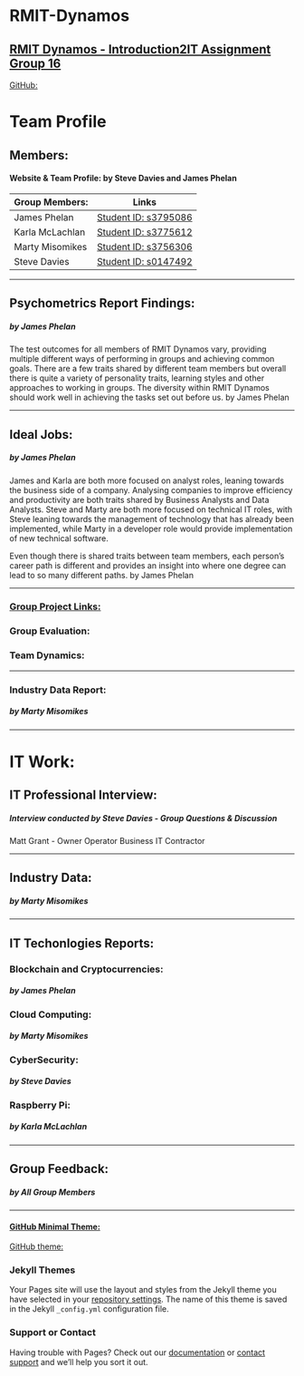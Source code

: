 # RMIT-Dynamos
## [RMIT Dynamos - Introduction2IT Assignment Group 16](https://rmit-dynamos.github.io/RMIT-Dynamos/)

[GitHub:](https://github.com/RMIT-Dynamos)

# Team Profile
## Members:
#### Website & Team Profile:  by Steve Davies and James Phelan
 Group Members: | Links |
---|---
 James Phelan |[Student ID: s3795086](https://j-phelan.github.io)
| Karla McLachlan|[Student ID: s3775612](https://kammac80.github.io/Karla-My-Profile/)
|Marty Misomikes|[Student ID: s3756306](https://imiso89.github.io/Marty-Misomikes/)
| Steve Davies|[Student ID: s0147492](https://s0147492.github.io/Intro2IT/)

---

## Psychometrics Report Findings:
##### by James Phelan

The test outcomes for all members of RMIT Dynamos vary, 
providing multiple different ways of performing in groups and achieving common goals. 
There are a few traits shared by different team members but overall there is quite a variety of personality traits, learning styles and other approaches to working in groups. 
The diversity within RMIT Dynamos should work well in achieving the tasks set out before us. by James Phelan

---

## Ideal Jobs:
##### by James Phelan

James and Karla are both more focused on analyst roles, leaning towards the business side of a company. Analysing companies to improve efficiency and productivity are both traits shared by Business Analysts and Data Analysts. Steve and Marty are both more focused on technical IT roles, with Steve leaning towards the management of technology that has already been implemented, while Marty in a developer role would provide implementation of new technical software. 

Even though there is shared traits between team members, each person’s career path is different and provides an insight into where one degree can lead to so many different paths. by James Phelan

---

### [Group Project Links:](https://rmit-dynamos.github.io/RMIT-Dynamos/)


### Group Evaluation:


### Team Dynamics:


---

### Industry Data Report:
##### by Marty Misomikes

---
# IT Work:
## IT Professional Interview: 
##### Interview conducted by Steve Davies - Group Questions & Discussion
Matt Grant - Owner Operator Business IT Contractor

---

## Industry Data:
##### by Marty Misomikes

---

## IT Techonlogies Reports:

### Blockchain and Cryptocurrencies:
##### by James Phelan

### Cloud Computing:
##### by Marty Misomikes

### CyberSecurity:
##### by Steve Davies

### Raspberry Pi:
##### by Karla McLachlan


---

## Group Feedback:
##### by All Group Members

---

#### [GitHub Minimal Theme:](https://jekyllthemes.io/theme/minimal)
[GitHub theme:](https://github.com/orderedlist/minimal)



### Jekyll Themes

Your Pages site will use the layout and styles from the Jekyll theme you have selected in your [repository settings](https://github.com/RMIT-Dynamos/RMIT-Dynamos/settings). The name of this theme is saved in the Jekyll `_config.yml` configuration file.

### Support or Contact

Having trouble with Pages? Check out our [documentation](https://help.github.com/categories/github-pages-basics/) or [contact support](https://github.com/contact) and we’ll help you sort it out.



